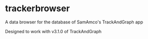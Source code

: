 # trackerbrowser
A data browser for the database of SamAmco's TrackAndGraph app

Designed to work with v3.1.0 of TrackAndGraph
